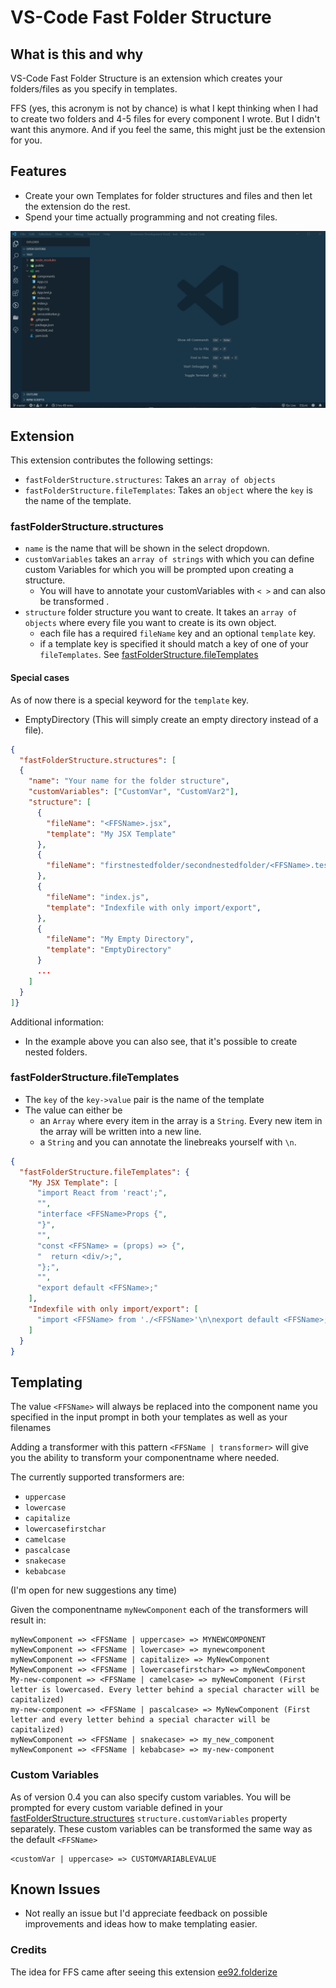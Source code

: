 # VS-Code Fast Folder Structure

## What is this and why

VS-Code Fast Folder Structure is an extension which creates your folders/files as you specify in templates.

FFS (yes, this acronym is not by chance) is what I kept thinking when I had to create two folders and 4-5 files for every component I wrote. But I didn't want this anymore. And if you feel the same, this might just be the extension for you.

## Features

- Create your own Templates for folder structures and files and then let the extension do the rest.
- Spend your time actually programming and not creating files.

![demo](images/demo.gif)

## Extension

This extension contributes the following settings:

- `fastFolderStructure.structures`: Takes an `array of objects`
- `fastFolderStructure.fileTemplates`: Takes an `object` where the `key` is the name of the template.

### fastFolderStructure.structures

- `name` is the name that will be shown in the select dropdown.
- `customVariables` takes an `array of strings` with which you can define custom Variables for which you will be prompted upon creating a structure.
  - You will have to annotate your customVariables with `< >` and can also be transformed .
- `structure` folder structure you want to create. It takes an `array of objects` where every file you want to create is its own object.
  - each file has a required `fileName` key and an optional `template` key.
  - if a template key is specified it should match a key of one of your `fileTemplates`. See [fastFolderStructure.fileTemplates](#fastFolderStructure.fileTemplates)

#### Special cases

As of now there is a special keyword for the `template` key.

- EmptyDirectory (This will simply create an empty directory instead of a file).

```json
{
  "fastFolderStructure.structures": [
  {
    "name": "Your name for the folder structure",
    "customVariables": ["CustomVar", "CustomVar2"],
    "structure": [
      {
        "fileName": "<FFSName>.jsx",
        "template": "My JSX Template"
      },
      {
        "fileName": "firstnestedfolder/secondnestedfolder/<FFSName>.test.js",
      },
      {
        "fileName": "index.js",
        "template": "Indexfile with only import/export",
      },
      {
        "fileName": "My Empty Directory",
        "template": "EmptyDirectory"
      }
      ...
    ]
  }
]}
```

Additional information:

- In the example above you can also see, that it's possible to create nested folders.

### fastFolderStructure.fileTemplates

- The `key` of the `key->value` pair is the name of the template
- The value can either be
  - an `Array` where every item in the array is a `String`. Every new item in the array will be written into a new line.
  - a `String` and you can annotate the linebreaks yourself with `\n`.

```json
{
  "fastFolderStructure.fileTemplates": {
    "My JSX Template": [
      "import React from 'react';",
      "",
      "interface <FFSName>Props {",
      "}",
      "",
      "const <FFSName> = (props) => {",
      "  return <div/>;",
      "};",
      "",
      "export default <FFSName>;"
    ],
    "Indexfile with only import/export": [
      "import <FFSName> from './<FFSName>'\n\nexport default <FFSName>;"
    ]
  }
}
```

## Templating

The value `<FFSName>` will always be replaced into the component name you specified in the input prompt in both your templates as well as your filenames

Adding a transformer with this pattern `<FFSName | transformer>` will give you the ability to transform your componentname where needed.

The currently supported transformers are: 
 - `uppercase`
 - `lowercase`
 - `capitalize`
 - `lowercasefirstchar`
 - `camelcase`
 - `pascalcase`
 - `snakecase`
 - `kebabcase`

(I'm open for new suggestions any time)

Given the componentname `myNewComponent` each of the transformers will result in:

```
myNewComponent => <FFSName | uppercase> => MYNEWCOMPONENT
myNewComponent => <FFSName | lowercase> => mynewcomponent
myNewComponent => <FFSName | capitalize> => MyNewComponent
MyNewComponent => <FFSName | lowercasefirstchar> => myNewComponent
My-new-component => <FFSName | camelcase> => myNewComponent (First letter is lowercased. Every letter behind a special character will be capitalized)
my-new-component => <FFSName | pascalcase> => MyNewComponent (First letter and every letter behind a special character will be capitalized)
myNewComponent => <FFSName | snakecase> => my_new_component
myNewComponent => <FFSName | kebabcase> => my-new-component
```

### Custom Variables

As of version 0.4 you can also specify custom variables. You will be prompted for every custom variable defined in your [fastFolderStructure.structures](#fastFolderStructure.structures) `structure.customVariables` property separately. These custom variables can be transformed the same way as the default `<FFSName>`

```
<customVar | uppercase> => CUSTOMVARIABLEVALUE
```

## Known Issues

- Not really an issue but I'd appreciate feedback on possible improvements and ideas how to make templating easier.

### Credits

The idea for FFS came after seeing this extension [ee92.folderize](https://marketplace.visualstudio.com/items?itemName=ee92.folderize)

